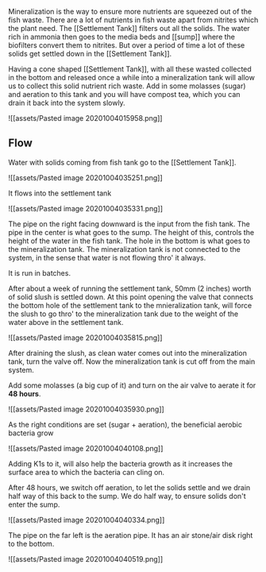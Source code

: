 Mineralization is the way to ensure more nutrients are squeezed out of the fish waste. There are a lot of nutrients in fish waste apart from nitrites which the plant need. The [[Settlement Tank]] filters out all the solids. The water rich in ammonia then goes to the media beds and [[sump]] where the biofilters convert them to nitrites. But over a period of time a lot of these solids get settled down in the [[Settlement Tank]].

Having a cone shaped [[Settlement Tank]], with all these wasted collected in the bottom and released once a while into a mineralization tank will allow us to collect this solid nutrient rich waste. Add in some molasses (sugar) and aeration to this tank and you will have compost tea, which you can drain it back into the system slowly. 

![[assets/Pasted image 20201004015958.png]]


## Flow

Water with solids coming from fish tank go to the [[Settlement Tank]]. 

![[assets/Pasted image 20201004035251.png]]

It flows into the settlement tank

![[assets/Pasted image 20201004035331.png]]

The pipe on the right facing downward is the input from the fish tank. The pipe in the center is what goes to the sump. The height of this, controls the height of the water in the fish tank. The hole in the bottom is what goes to the mineralization tank. The mineralization tank is not connected to the system, in the sense that water is not flowing thro' it always.

It is run in batches.

After about a week of running the settlement tank, 50mm (2 inches) worth of solid slush is settled down. At this point opening the valve that connects the bottom hole of the settlement tank to the mnieralization tank, will force the slush to go thro' to the mineralization tank due to the weight of the water above in the settlement tank.

![[assets/Pasted image 20201004035815.png]]

After draining the slush, as clean water comes out into the mineralization tank, turn the valve off. Now the mineralization tank is cut off from the main system. 

Add some molasses (a big cup of it) and turn on the air valve to aerate it for **48 hours**. 

![[assets/Pasted image 20201004035930.png]]

As the right conditions are set (sugar + aeration), the beneficial aerobic bacteria grow

![[assets/Pasted image 20201004040108.png]]

Adding K1s to it, will also help the bacteria growth as it increases the surface area to which the bacteria can cling on. 

After 48 hours, we switch off aeration, to let the solids settle and we drain half way of this back to the sump. We do half way, to ensure solids don't enter the sump. 

![[assets/Pasted image 20201004040334.png]]

The pipe on the far left is the aeration pipe. It has an air stone/air disk right to the bottom.

![[assets/Pasted image 20201004040519.png]]











